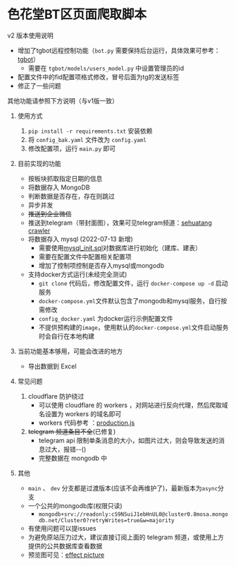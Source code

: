 # 色花堂BT区页面爬取脚本

v2 版本使用说明
- 增加了tgbot远程控制功能（`bot.py` 需要保持后台运行，具体效果可参考：[tgbot](effect%20picture/tgbot)）
  - 需要在 `tgbot/models/users_model.py` 中设置管理员的id
- 配置文件中的fid配置项格式修改，冒号后面为tg的发送标签
- 修正了一些问题

其他功能请参照下方说明（与v1版一致）

1. 使用方式
   1. `pip install -r requirements.txt` 安装依赖
   2. 将 `config_bak.yaml` 文件改为 `config.yaml`
   3. 修改配置项，运行 `main.py` 即可

2. 目前实现的功能
   - 按板块抓取指定日期的信息
   - 将数据存入 MongoDB
   - 判断数据是否存在，存在则跳过
   - 异步并发
   - ~~推送到企业微信~~
   - 推送到telegram（带封面图），效果可见telegram频道：[sehuatang crawler](https://t.me/sehuatang_crawler)
   - 将数据存入 mysql (2022-07-13 新增)
     - 需要使用[mysql_init.sql](mysql_init/mysql_init.sql)对数据库进行初始化（建库、建表）
     - 需要在配置文件中配置相关配置项
     - 增加了控制项控制是否存入mysql或mongodb
   - 支持docker方式运行(未经完全测试)
     - `git clone` 代码后，修改配置文件，运行 `docker-compose up -d` 启动服务
     - `docker-compose.yml`文件默认包含了mongodb和mysql服务，自行按需修改 
     - `config_docker.yaml` 为docker运行示例配置文件
     - 不提供预构建的`image`，使用默认的`docker-compose.yml`文件启动服务时会自行在本地构建

3. 当前功能基本够用，可能会改进的地方
   - 导出数据到 Excel


4. 常见问题
   1. cloudflare 防护绕过
      - 可以使用 cloudflare 的 workers ，对网站进行反向代理，然后爬取域名设置为 workers 的域名即可
      - workers 代码参考 ：[production.js](util/production.js)
   2. ~~telegram 频道条目不全~~(已修复)
      - telegram api 限制单条消息的大小，如图片过大，则会导致发送的消息过大，报错--()
      - 完整数据在 mongodb 中


5. 其他
   - `main` 、 `dev` 分支都是过渡版本(应该不会再维护了)，最新版本为`async`分支
   - 一个公共的mongodb库(权限只读)
      - `mongodb+srv://readonly:cS9NSuiJ1ebHnUL0@cluster0.8mosa.mongodb.net/Cluster0?retryWrites=true&w=majority`
   - 有使用问题可以提issues
   - 为避免原站压力过大，建议直接订阅上面的 telegram 频道，或使用上方提供的公共数据库查看数据
   - 预览图可见：[effect picture](effect%20picture)
